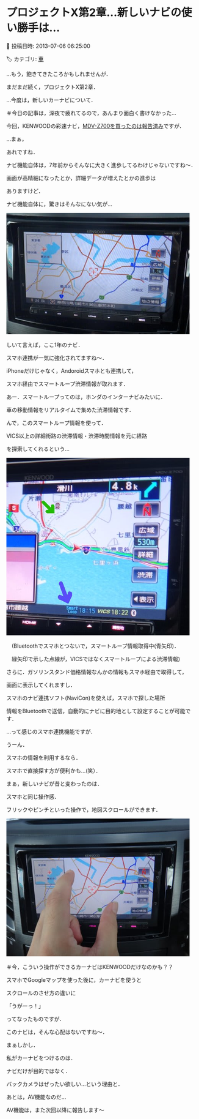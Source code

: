 # プロジェクトX第2章…新しいナビの使い勝手は…

📅 投稿日時: 2013-07-06 06:25:00

🏷️ カテゴリ: [車](cba0e8330b3f2ded7c1addfacc75d4547.md)

…もう，飽きてきたころかもしれませんが．


まだまだ続く，プロジェクトX第2章．





…今度は，新しいカーナビについて．


＃今日の記事は，深夜で疲れてるので，あんまり面白く書けなかった…





今回，KENWOODの彩速ナビ，[MDV-Z700を買ったのは報告済み](e09e2ec6505c6a1935719a3fdc95d554d.md)ですが．


…まぁ，


あれですね．


ナビ機能自体は，7年前からそんなに大きく進歩してるわけじゃないですね～．


画面が高精細になったとか，詳細データが増えたとかの進歩は


ありますけど．


ナビ機能自体に，驚きはそんなにない気が…




![7cf4aa6d0038c0785d512f7bffaed12f.jpg](images/7cf4aa6d0038c0785d512f7bffaed12f.jpg)







しいて言えば，ここ1年のナビ．


スマホ連携が一気に強化されてますね～．





iPhoneだけじゃなく，Andoroidスマホとも連携して，


スマホ経由でスマートループ渋滞情報が取れます．


あー．スマートループってのは，ホンダのインターナビみたいに．


車の移動情報をリアルタイムで集めた渋滞情報です．


んで，このスマートループ情報を使って．


VICS以上の詳細街路の渋滞情報・渋滞時間情報を元に経路


を探索してくれるという…




![8b69fd5a3b0e635c114c243d66ba197a.jpg](images/8b69fd5a3b0e635c114c243d66ba197a.jpg)




　(Bluetoothでスマホとつないで，スマートループ情報取得中(青矢印)．


　緑矢印で示した点線が，VICSではなくスマートループによる渋滞情報)





さらに．ガソリンスタンド価格情報なんかの情報もスマホ経由で取得して，


画面に表示してくれますし．


スマホのナビ連携ソフト(NaviCon)を使えば，スマホで探した場所


情報をBluetoothで送信，自動的にナビに目的地として設定することが可能です．





…って感じのスマホ連携機能ですが．


うーん．


スマホの情報を利用するなら．


スマホで直接探す方が便利かも…(笑）．





まぁ，新しいナビが昔と変わったのは．


スマホと同じ操作感．


フリックやピンチといった操作で，地図スクロールができます．




![510d4080e8c0e92e40518da9ce87e7be.jpg](images/510d4080e8c0e92e40518da9ce87e7be.jpg)




＃今，こういう操作ができるカーナビはKENWOODだけなのかも？？





スマホでGoogleマップを使った後に，カーナビを使うと


スクロールのさせ方の違いに


「うがーっ！」


ってなったものですが．


このナビは，そんな心配はないですね～．








まぁしかし．


私がカーナビをつけるのは．


ナビだけが目的ではなく．


バックカメラはぜったい欲しい…という理由と．


あとは，AV機能なのだ…





AV機能は，また次回以降に報告します～
